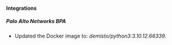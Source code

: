 #### Integrations
##### Palo Alto Networks BPA
- Updated the Docker image to: *demisto/python3:3.10.12.66339*.
